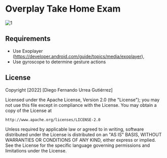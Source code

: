 # Overplay Take Home Exam

![1](https://github.com/ispam/overplay_exam/blob/master/overplay_exam.gif)

## Requirements

- Use Exoplayer (https://developer.android.com/guide/topics/media/exoplayer),
- Use gyroscope to determine gesture actions

## License

Copyright [2022] [Diego Fernando Urrea Gutiérrez]

Licensed under the Apache License, Version 2.0 (the "License");
you may not use this file except in compliance with the License.
You may obtain a copy of the License at

    http://www.apache.org/licenses/LICENSE-2.0

Unless required by applicable law or agreed to in writing, software
distributed under the License is distributed on an "AS IS" BASIS,
WITHOUT WARRANTIES OR CONDITIONS OF ANY KIND, either express or implied.
See the License for the specific language governing permissions and
limitations under the License.